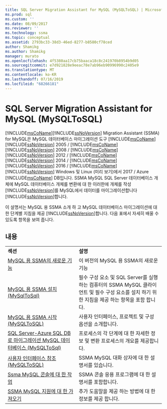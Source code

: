 ```yaml
---
title: SQL Server Migration Assistant for MySQL (MySQLToSQL) | Microsoft Docs
ms.prod: sql
ms.custom: ''
ms.date: 08/09/2017
ms.reviewer: ''
ms.technology: ssma
ms.topic: conceptual
ms.assetid: 2793bc33-38d3-46ed-8277-b8580cf78ced
author: Shamikg
ms.author: Shamikg
manager: murato
ms.openlocfilehash: 4f5380aa17cb75baaca18c8c241970b8954b9d05
ms.sourcegitcommit: e7d921828e9eeac78e7ab96eb90996990c2405e9
ms.translationtype: MT
ms.contentlocale: ko-KR
ms.lasthandoff: 07/16/2019
ms.locfileid: "68266181"
---
```

# <a name="sql-server-migration-assistant-for-mysql-mysqltosql"></a>SQL Server Migration Assistant for MySQL (MySQLToSQL)
[!INCLUDE[msCoName](../../includes/msconame_md.md)][!INCLUDE[ssNoVersion](../../includes/ssnoversion-md.md)] Migration Assistant (SSMA) for MySQL은 MySQL 데이터베이스 마이그레이션 도구 [!INCLUDE[msCoName](../../includes/msconame_md.md)] [!INCLUDE[ssNoVersion](../../includes/ssnoversion-md.md)] 2005 / [!INCLUDE[msCoName](../../includes/msconame_md.md)] [!INCLUDE[ssNoVersion](../../includes/ssnoversion-md.md)] 2008 / [!INCLUDE[msCoName](../../includes/msconame_md.md)] [!INCLUDE[ssNoVersion](../../includes/ssnoversion-md.md)] 2012 / [!INCLUDE[msCoName](../../includes/msconame_md.md)] [!INCLUDE[ssNoVersion](../../includes/ssnoversion-md.md)] 2014 / [!INCLUDE[msCoName](../../includes/msconame_md.md)] [!INCLUDE[ssNoVersion](../../includes/ssnoversion-md.md)] 2016 / [!INCLUDE[msCoName](../../includes/msconame_md.md)] [!INCLUDE[ssNoVersion](../../includes/ssnoversion-md.md)] Windows 및 Linux (미리 보기)에서 2017 / Azure [!INCLUDE[msCoName](../../includes/msconame_md.md)] DB입니다. SSMA MySQL SQL Server 데이터베이스 개체에 MySQL 데이터베이스 개체를 변환에 대 한 이러한에 개체를 작성 [!INCLUDE[ssNoVersion](../../includes/ssnoversion-md.md)]를 MySQL에서 데이터를 마이그레이션합니다 [!INCLUDE[ssNoVersion](../../includes/ssnoversion-md.md)]합니다.  
  
이 설명서는 MySQL 용 SSMA 소개 하 고 MySQL 데이터베이스 마이그레이션에 대 한 단계별 지침을 제공 [!INCLUDE[ssNoVersion](../../includes/ssnoversion-md.md)]합니다. 다음 표에서 자세히 배울 수 있도록 항목을 보여 줍니다.  
  
## <a name="contents"></a>내용  
  
|||  
|-|-|  
|**섹션**|**설명**|  
|[MySQL 용 SSMA의 새로운 기능](https://msdn.microsoft.com/1451a0b0-6713-4d0c-954f-ea3d8fce1d31)|이 버전의 MySQL 용 SSMA의 새로운 기능|  
|[MySQL 용 SSMA 설치 &#40;MySqlToSql&#41;](../../ssma/mysql/installing-ssma-for-mysql-mysqltosql.md)|필수 구성 요소 및 SQL Server를 실행 하는 컴퓨터의 SSMA MySQL 클라이언트 및 필수 구성 요소를 설치 하기 위한 지침을 제공 하는 항목을 포함 합니다.|  
|[MySQL 용 SSMA 시작 &#40;MySQLToSQL&#41;](../../ssma/mysql/getting-started-with-ssma-for-mysql-mysqltosql.md)|사용자 인터페이스, 프로젝트 및 구성 옵션을 소개합니다.|  
|[SQL Server-Azure SQL DB로 마이그레이션 MySQL 데이터베이스 &#40;MySQLToSql&#41;](../../ssma/mysql/migrating-mysql-databases-to-sql-server-azure-sql-db-mysqltosql.md)|프로세스의 각 단계에 대 한 자세한 정보 및 변환 프로세스의 개요를 제공합니다.|  
|[사용자 인터페이스 참조 &#40;MySQLToSQL&#41;](../../ssma/mysql/user-interface-reference-mysqltosql.md)|SSMA MySQL 대화 상자에 대 한 설명서를 있습니다.|  
|[Ssma MySQL 콘솔에 대 한 작업](working-with-ssma-for-mysql-console-mysqltosql.md)|SSMA 콘솔 응용 프로그램에 대 한 설명서를 포함합니다.|  
|[SSMA MySQL 지원에 대 한 가져오기](https://go.microsoft.com/fwlink/?LinkID=708538&clcid=0x409)|추가 도움말을 제공 하는 방법에 대 한 정보를 제공 합니다.|  
  
